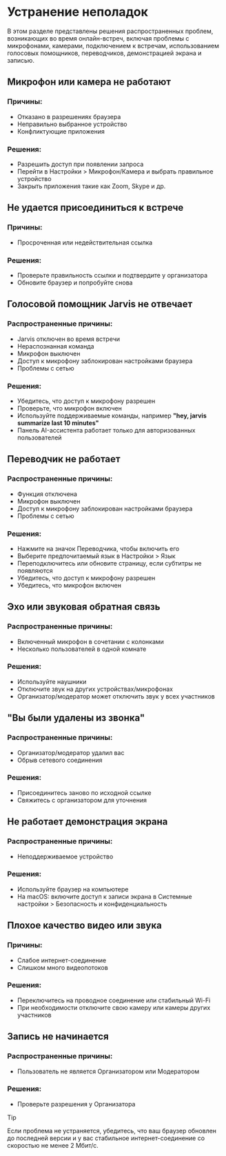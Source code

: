 # Устранение неполадок

В этом разделе представлены решения распространенных проблем, возникающих во время онлайн-встреч, включая проблемы с микрофонами, камерами, подключением к встречам, использованием голосовых помощников, переводчиков, демонстрацией экрана и записью.

## Микрофон или камера не работают

### Причины:

- Отказано в разрешениях браузера
- Неправильно выбранное устройство
- Конфликтующие приложения

### Решения:

- Разрешить доступ при появлении запроса
- Перейти в Настройки > Микрофон/Камера и выбрать правильное устройство
- Закрыть приложения такие как Zoom, Skype и др.

## Не удается присоединиться к встрече

### Причины:

- Просроченная или недействительная ссылка

### Решения:

- Проверьте правильность ссылки и подтвердите у организатора
- Обновите браузер и попробуйте снова

## Голосовой помощник Jarvis не отвечает

### Распространенные причины:

- Jarvis отключен во время встречи
- Нераспознанная команда
- Микрофон выключен
- Доступ к микрофону заблокирован настройками браузера
- Проблемы с сетью

### Решения:

- Убедитесь, что доступ к микрофону разрешен
- Проверьте, что микрофон включен
- Используйте поддерживаемые команды, например **"hey, jarvis summarize last 10 minutes"**
- Панель AI-ассистента работает только для авторизованных пользователей

## Переводчик не работает

### Распространенные причины:

- Функция отключена
- Микрофон выключен
- Доступ к микрофону заблокирован настройками браузера
- Проблемы с сетью

### Решения:

- Нажмите на значок Переводчика, чтобы включить его
- Выберите предпочитаемый язык в Настройки > Язык
- Переподключитесь или обновите страницу, если субтитры не появляются
- Убедитесь, что доступ к микрофону разрешен
- Убедитесь, что микрофон включен

## Эхо или звуковая обратная связь

### Распространенные причины:

- Включенный микрофон в сочетании с колонками
- Несколько пользователей в одной комнате

### Решения:

- Используйте наушники
- Отключите звук на других устройствах/микрофонах
- Организатор/модератор может отключить звук у всех участников

## "Вы были удалены из звонка"

### Распространенные причины:

- Организатор/модератор удалил вас
- Обрыв сетевого соединения

### Решения:

- Присоединитесь заново по исходной ссылке
- Свяжитесь с организатором для уточнения

## Не работает демонстрация экрана

### Распространенные причины:

- Неподдерживаемое устройство

### Решения:

- Используйте браузер на компьютере
- На macOS: включите доступ к записи экрана в Системные настройки > Безопасность и конфиденциальность

## Плохое качество видео или звука

### Причины:

- Слабое интернет-соединение
- Слишком много видеопотоков

### Решения:

- Переключитесь на проводное соединение или стабильный Wi-Fi
- При необходимости отключите свою камеру или камеры других участников

## Запись не начинается

### Распространенные причины:

- Пользователь не является Организатором или Модератором

### Решения:

- Проверьте разрешения у Организатора

> [!TIP]
> Если проблема не устраняется, убедитесь, что ваш браузер обновлен до последней версии и у вас стабильное интернет-соединение со скоростью не менее 2 Мбит/с.
